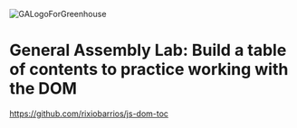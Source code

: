 ![GALogoForGreenhouse](https://user-images.githubusercontent.com/55994508/91800953-9f448380-ebef-11ea-8ec1-fc131ca3cece.png)

# General Assembly Lab: Build a table of contents to practice working with the DOM

https://github.com/rixiobarrios/js-dom-toc
